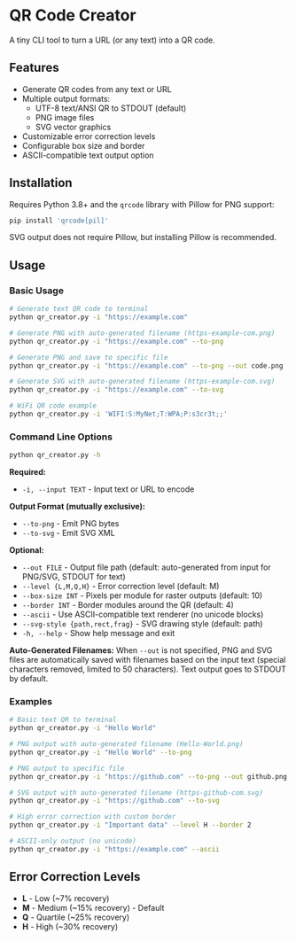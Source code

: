# QR Code Creator

A tiny CLI tool to turn a URL (or any text) into a QR code.

## Features

- Generate QR codes from any text or URL
- Multiple output formats:
  - UTF-8 text/ANSI QR to STDOUT (default)
  - PNG image files
  - SVG vector graphics
- Customizable error correction levels
- Configurable box size and border
- ASCII-compatible text output option

## Installation

Requires Python 3.8+ and the `qrcode` library with Pillow for PNG support:

```bash
pip install 'qrcode[pil]'
```

SVG output does not require Pillow, but installing Pillow is recommended.

## Usage

### Basic Usage

```bash
# Generate text QR code to terminal
python qr_creator.py -i "https://example.com"

# Generate PNG with auto-generated filename (https-example-com.png)
python qr_creator.py -i "https://example.com" --to-png

# Generate PNG and save to specific file
python qr_creator.py -i "https://example.com" --to-png --out code.png

# Generate SVG with auto-generated filename (https-example-com.svg)
python qr_creator.py -i "https://example.com" --to-svg

# WiFi QR code example
python qr_creator.py -i 'WIFI:S:MyNet;T:WPA;P:s3cr3t;;'
```

### Command Line Options

```bash
python qr_creator.py -h
```

**Required:**
- `-i, --input TEXT` - Input text or URL to encode

**Output Format (mutually exclusive):**
- `--to-png` - Emit PNG bytes
- `--to-svg` - Emit SVG XML

**Optional:**
- `--out FILE` - Output file path (default: auto-generated from input for PNG/SVG, STDOUT for text)
- `--level {L,M,Q,H}` - Error correction level (default: M)
- `--box-size INT` - Pixels per module for raster outputs (default: 10)
- `--border INT` - Border modules around the QR (default: 4)
- `--ascii` - Use ASCII-compatible text renderer (no unicode blocks)
- `--svg-style {path,rect,frag}` - SVG drawing style (default: path)
- `-h, --help` - Show help message and exit

**Auto-Generated Filenames:**
When `--out` is not specified, PNG and SVG files are automatically saved with filenames based on the input text (special characters removed, limited to 50 characters). Text output goes to STDOUT by default.

### Examples

```bash
# Basic text QR to terminal
python qr_creator.py -i "Hello World"

# PNG output with auto-generated filename (Hello-World.png)
python qr_creator.py -i "Hello World" --to-png

# PNG output to specific file
python qr_creator.py -i "https://github.com" --to-png --out github.png

# SVG output with auto-generated filename (https-github-com.svg)
python qr_creator.py -i "https://github.com" --to-svg

# High error correction with custom border
python qr_creator.py -i "Important data" --level H --border 2

# ASCII-only output (no unicode)
python qr_creator.py -i "https://example.com" --ascii
```

## Error Correction Levels

- **L** - Low (~7% recovery)
- **M** - Medium (~15% recovery) - Default
- **Q** - Quartile (~25% recovery) 
- **H** - High (~30% recovery)
